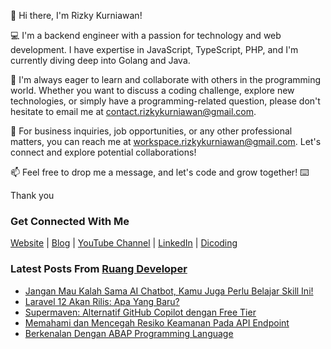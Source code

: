 👋 Hi there, I'm Rizky Kurniawan!

💻 I'm a backend engineer with a passion for technology and web development. I have expertise in JavaScript, TypeScript, PHP, and I'm currently diving deep into Golang and Java.

🌱 I'm always eager to learn and collaborate with others in the programming world. Whether you want to discuss a coding challenge, explore new technologies, or simply have a programming-related question, please don't hesitate to email me at contact.rizkykurniawan@gmail.com.

💼 For business inquiries, job opportunities, or any other professional matters, you can reach me at workspace.rizkykurniawan@gmail.com. Let's connect and explore potential collaborations!

📫 Feel free to drop me a message, and let's code and grow together! ⌨️

Thank you

### Get Connected With Me
[Website](https://www.rizkykurniawan.id) | [Blog](https://blog.ruangdeveloper.com) | [YouTube Channel](https://www.youtube.com/kykurniawan) | [LinkedIn](https://www.linkedin.com/in/kykurniawan/) | [Dicoding](https://www.dicoding.com/users/rizkykurniawan)

### Latest Posts From [Ruang Developer](https://www.ruangdeveloper.com)
<!-- RUANGDEVELOPER:START -->
- [Jangan Mau Kalah Sama AI Chatbot, Kamu Juga Perlu Belajar Skill Ini!](https://blog.ruangdeveloper.com/jangan-mau-kalah-sama-ai-chatbot-kamu-juga-perlu-belajar-skill-ini/)
- [Laravel 12 Akan Rilis: Apa Yang Baru?](https://blog.ruangdeveloper.com/laravel-12-akan-rilis-apa-yang-baru/)
- [Supermaven: Alternatif GitHub Copilot dengan Free Tier](https://blog.ruangdeveloper.com/supermaven-alternatif-github-copilot-dengan-free-tier/)
- [Memahami dan Mencegah Resiko Keamanan Pada API Endpoint](https://blog.ruangdeveloper.com/memahami-dan-mencegah-resiko-keamanan-pada-api-endpoint/)
- [Berkenalan Dengan ABAP Programming Language](https://blog.ruangdeveloper.com/berkenalan-dengan-abap-programming-language/)
<!-- RUANGDEVELOPER:END -->

